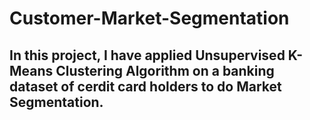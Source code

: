 # Customer-Market-Segmentation
## In this project, I have applied Unsupervised K-Means Clustering Algorithm on a banking dataset of cerdit card holders to do Market Segmentation. 
